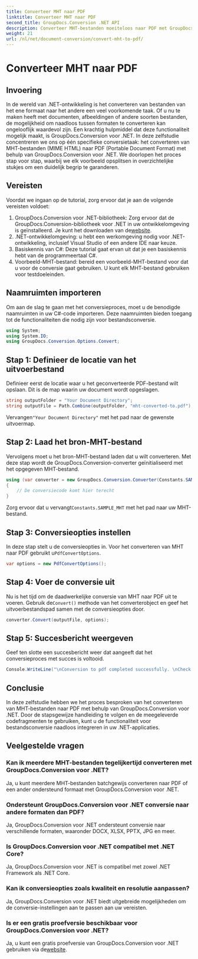 ```yaml
---
title: Converteer MHT naar PDF
linktitle: Converteer MHT naar PDF
second_title: GroupDocs.Conversion .NET API
description: Converteer MHT-bestanden moeiteloos naar PDF met GroupDocs.Conversion voor .NET. Volg onze stapsgewijze handleiding voor een naadloze integratie in uw .NET-applicaties.
weight: 21
url: /nl/net/document-conversion/convert-mht-to-pdf/
---
```


# Converteer MHT naar PDF

## Invoering
In de wereld van .NET-ontwikkeling is het converteren van bestanden van het ene formaat naar het andere een veel voorkomende taak. Of u nu te maken heeft met documenten, afbeeldingen of andere soorten bestanden, de mogelijkheid om naadloos tussen formaten te converteren kan ongelooflijk waardevol zijn. Een krachtig hulpmiddel dat deze functionaliteit mogelijk maakt, is GroupDocs.Conversion voor .NET.
In deze zelfstudie concentreren we ons op één specifieke conversietaak: het converteren van MHT-bestanden (MIME HTML) naar PDF (Portable Document Format) met behulp van GroupDocs.Conversion voor .NET. We doorlopen het proces stap voor stap, waarbij we elk voorbeeld opsplitsen in overzichtelijke stukjes om een duidelijk begrip te garanderen.
## Vereisten
Voordat we ingaan op de tutorial, zorg ervoor dat je aan de volgende vereisten voldoet:
1.  GroupDocs.Conversion voor .NET-bibliotheek: Zorg ervoor dat de GroupDocs.Conversion-bibliotheek voor .NET in uw ontwikkelomgeving is geïnstalleerd. Je kunt het downloaden van de[website](https://releases.groupdocs.com/conversion/net/).
2. .NET-ontwikkelomgeving: u hebt een werkomgeving nodig voor .NET-ontwikkeling, inclusief Visual Studio of een andere IDE naar keuze.
3. Basiskennis van C#: Deze tutorial gaat ervan uit dat je een basiskennis hebt van de programmeertaal C#.
4. Voorbeeld-MHT-bestand: bereid een voorbeeld-MHT-bestand voor dat u voor de conversie gaat gebruiken. U kunt elk MHT-bestand gebruiken voor testdoeleinden.

## Naamruimten importeren
Om aan de slag te gaan met het conversieproces, moet u de benodigde naamruimten in uw C#-code importeren. Deze naamruimten bieden toegang tot de functionaliteiten die nodig zijn voor bestandsconversie.
```csharp
using System;
using System.IO;
using GroupDocs.Conversion.Options.Convert;
```
## Stap 1: Definieer de locatie van het uitvoerbestand
Definieer eerst de locatie waar u het geconverteerde PDF-bestand wilt opslaan. Dit is de map waarin uw document wordt opgeslagen.
```csharp
string outputFolder = "Your Document Directory";
string outputFile = Path.Combine(outputFolder, "mht-converted-to.pdf");
```
 Vervangen`"Your Document Directory"` met het pad naar de gewenste uitvoermap.
## Stap 2: Laad het bron-MHT-bestand
Vervolgens moet u het bron-MHT-bestand laden dat u wilt converteren. Met deze stap wordt de GroupDocs.Conversion-converter geïnitialiseerd met het opgegeven MHT-bestand.
```csharp
using (var converter = new GroupDocs.Conversion.Converter(Constants.SAMPLE_MHT))
{
    // De conversiecode komt hier terecht
}
```
Zorg ervoor dat u vervangt`Constants.SAMPLE_MHT` met het pad naar uw MHT-bestand.
## Stap 3: Conversieopties instellen
 In deze stap stelt u de conversieopties in. Voor het converteren van MHT naar PDF gebruikt u`PdfConvertOptions`.
```csharp
var options = new PdfConvertOptions();
```
## Stap 4: Voer de conversie uit
 Nu is het tijd om de daadwerkelijke conversie van MHT naar PDF uit te voeren. Gebruik de`Convert()` methode van het converterobject en geef het uitvoerbestandspad samen met de conversieopties door.
```csharp
converter.Convert(outputFile, options);
```
## Stap 5: Succesbericht weergeven
Geef ten slotte een succesbericht weer dat aangeeft dat het conversieproces met succes is voltooid.
```csharp
Console.WriteLine("\nConversion to pdf completed successfully. \nCheck output in {0}", outputFolder);
```

## Conclusie
In deze zelfstudie hebben we het proces besproken van het converteren van MHT-bestanden naar PDF met behulp van GroupDocs.Conversion voor .NET. Door de stapsgewijze handleiding te volgen en de meegeleverde codefragmenten te gebruiken, kunt u de functionaliteit voor bestandsconversie naadloos integreren in uw .NET-applicaties.
## Veelgestelde vragen
### Kan ik meerdere MHT-bestanden tegelijkertijd converteren met GroupDocs.Conversion voor .NET?
Ja, u kunt meerdere MHT-bestanden batchgewijs converteren naar PDF of een ander ondersteund formaat met GroupDocs.Conversion voor .NET.
### Ondersteunt GroupDocs.Conversion voor .NET conversie naar andere formaten dan PDF?
Ja, GroupDocs.Conversion voor .NET ondersteunt conversie naar verschillende formaten, waaronder DOCX, XLSX, PPTX, JPG en meer.
### Is GroupDocs.Conversion voor .NET compatibel met .NET Core?
Ja, GroupDocs.Conversion voor .NET is compatibel met zowel .NET Framework als .NET Core.
### Kan ik conversieopties zoals kwaliteit en resolutie aanpassen?
Ja, GroupDocs.Conversion voor .NET biedt uitgebreide mogelijkheden om de conversie-instellingen aan te passen aan uw vereisten.
### Is er een gratis proefversie beschikbaar voor GroupDocs.Conversion voor .NET?
 Ja, u kunt een gratis proefversie van GroupDocs.Conversion voor .NET gebruiken via de[website](https://releases.groupdocs.com/).